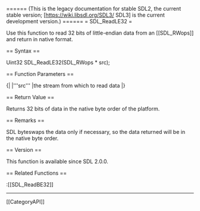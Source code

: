 ====== (This is the legacy documentation for stable SDL2, the current stable version; [https://wiki.libsdl.org/SDL3/ SDL3] is the current development version.) ======
= SDL_ReadLE32 =

Use this function to read 32 bits of little-endian data from an [[SDL_RWops]] and return in native format.

== Syntax ==

<syntaxhighlight lang='c'>
Uint32 SDL_ReadLE32(SDL_RWops * src);
</syntaxhighlight>

== Function Parameters ==

{|
|'''src'''
|the stream from which to read data
|}

== Return Value ==

Returns 32 bits of data in the native byte order of the platform.

== Remarks ==

SDL byteswaps the data only if necessary, so the data returned will be in
the native byte order.

== Version ==

This function is available since SDL 2.0.0.

== Related Functions ==

:[[SDL_ReadBE32]]

----
[[CategoryAPI]]


